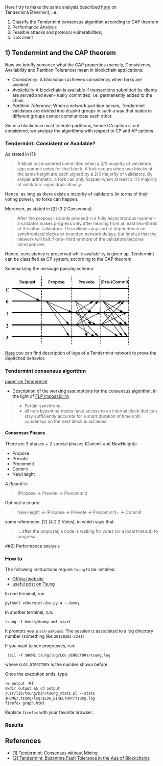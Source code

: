 Here I try to make the same analysis described [here](https://eprints.soton.ac.uk/415083/2/itasec18_main.pdf) on Tendermint/Ethermint, i.e.:

1. Classify the Tendermint consensus algorithm according to CAP theorem
2. Performance Analysis
3. Feasible attacks and protocol vulnerabilities;
4. DoS client


## 1) Tendermint and the CAP theorem

Now we briefly sumarize what the CAP properties (namely, Consistency, Availability and Partition Tolerance) mean in blockchain applications:

- _Consistency_: A blockchain achieves consistency when forks are avoided.
- _Availability_:A blockchain is available if transactions submitted by clients are served and even-
tually committed, i.e.  permanently added to the chain.
- _Partition Tolerance_: When a network partition occurs,  Tendermint validators are divided into disjoint groups in such a way that nodes in different groups cannot communicate each other.

Since a blockchain must tolerate partitions, hence CA option is not considered, we
analyse the algorithms with respect to CP and AP options. 

### Tendermint: Consistent or Available?
As stated in [1]:
> A block is considered committed when a 2/3 majority of validators sign commit votes for that block. A fork occurs when two blocks at the same height are each signed by a 2/3 majority of validators. By simple arithmetic, a fork can only happen when at least a 1/3 majority of validators signs duplicitously. 
>
Hence, as long as there exists a majority of validators (in terms of their voting power), no forks can happen.

Moreover, as stated in [2] (3.2 Consensus):
> After the proposal,  rounds proceed in a fully asynchronous manner - a
validator makes progress only after hearing from at least two-thirds of the
other validators.  This relieves any sort of dependence on synchronized clocks
or  bounded  network  delays,  but  implies  that  the  network  will  halt  if  one-
third or more of the validators become unresponsive
>
Hence, consistency is preserved while availability is given up. Tendermint can be classified as CP system, according to the CAP theorem.


Summarizing the message passing schema:

![](../res/tendermint-messages.png)

[Here](./logs.md) you can find description of logs of a Tendermint network to prove the depitched behavior.

### Tendermint consensus algorithm

[paper on Tendermint](https://tendermint.com/static/docs/tendermint.pdf) 
- Description of the working assumptions for the consensus algorithm, in the light of [FLP impossbiility](https://groups.csail.mit.edu/tds/papers/Lynch/jacm85.pdf)
> - Partial-synchrony
> - all non-byzantine nodes have access to an internal clock that can stay sufficiently accurate for a short duration of time until consensus on the next block is achieved
>

#### Consensus Phases
There are 3 phases + 2 special phases (Commit and NewHeight):

- Propose
- Prevote
- Precommit
- Commit
- NewHeight

A _Round_ is: 
> (Propose -> Prevote -> Precommit)

Optimal scenario: 
> NewHeight -> (Propose -> Prevote -> Precommit)+ -> Commit 

some references:
[2] (4.2.2 Votes), in which says that:
> ... after the proposal, a node is
waiting for votes (or a local timeout) to progress. 


##2) Performance analysis

### How to
The following instructions require `tsung` to be installed.
- [Official website](http://tsung.erlang-projects.org/)
- [useful post on Tsung](https://engineering.helpshift.com/2014/tsung/)
   
In one terminal, run:

    python3 ethermint-dos.py 4 --dummy
    
In another terminal, run:

    tsung -f bench/dummy.xml start

It prompts you a `ssh-askpass`. The session is associated to a log directory number (something like `20180202-2241`)

If you want to see progresses, run:

     tail -f $HOME.tsung/log/LOG_DIRECTORY/tsung.log 

where `$LOG_DIRECTORY` is the number shown before.

Once the execution ends, type:

    rm output -Rf
    mkdir output && cd output
    /usr/lib/tsung/bin/tsung_stats.pl --stats $HOME/.tsung/log/$LOG_DIRECTORY/tsung.log
    firefox graph.html
    
Replace `firefox` with your favorite browser.
    
### Results



## References
- [[1] Tendermint: Consensus without Mining](https://tendermint.com/static/docs/tendermint.pdf)
- [[2] Tendermint:  Byzantine Fault Tolerance in the Age of Blockchains](https://tendermint.com/static/docs/tendermint.pdf)

